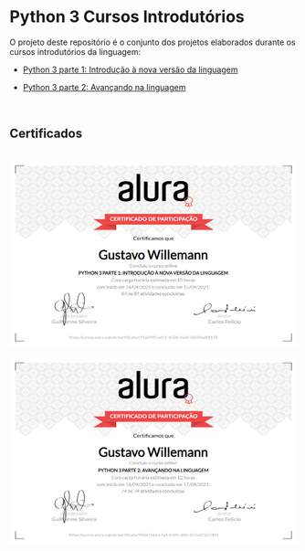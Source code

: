 # Python 3 Cursos Introdutórios

O projeto deste repositório é o conjunto dos projetos elaborados durante os cursos introdutórios da linguagem:

- [Python 3 parte 1: Introdução à nova versão da linguagem](https://cursos.alura.com.br/course/python-3-introducao-a-nova-versao-da-linguagem)

- [Python 3 parte 2: Avançando na linguagem](https://cursos.alura.com.br/course/python-3-avancando-na-linguagem)

<br />

## Certificados

<br />

<a href="https://cursos.alura.com.br/certificate/gustavo-willemann/python-3-introducao-a-nova-versao-da-linguagem">
  <img src=".github/certificado_parte_1.png" alt="Certificado Python 3 Parte 1: Introdução à nova versão da linguagem" />
</a>

<br />
<br />

<a href="https://cursos.alura.com.br/certificate/gustavo-willemann/python-3-avancando-na-linguagem">
  <img src=".github/certificado_parte_2.png" alt="Certificado Python 3 Parte 2: Avançando na linguagme" />
</a>